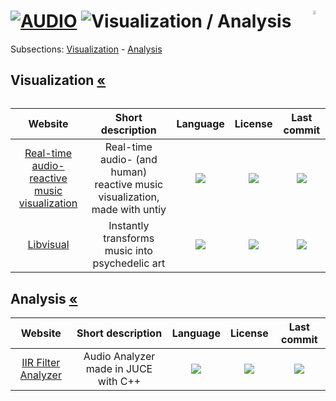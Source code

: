 # [![AUDIO](https://flat.badgen.net/badge/HyMPS/AUDIO/green?scale=1.8)](https://github.com/forart/HyMPS#-1 "AUDIO resources") ![Visualization / Analysis](https://flat.badgen.net/badge/HyMPS/Visualization-Analysis/blue?scale=1.8&label=) <img align="right" alt="stable" src="https://user-images.githubusercontent.com/171307/210726270-adc28ba9-dada-42cf-b53e-b01d03e3dca7.png" width="4%" />
Subsections: [Visualization](#visualization-) - [Analysis](#analysis-)

## Visualization [«](visuanalysis.md#--)
|Website|Short description|Language|License|Last commit|
|:-:|:-:|:-:|:-:|:-:|
|[Real-time audio-reactive music visualization](https://github.com/brogli/realtime-audioreactive-music-visualization#readme)|Real-time audio- (and human) reactive music visualization, made with untiy|[![](https://img.shields.io/github/languages/top/brogli/realtime-audioreactive-music-visualization?color=pink&style=flat-square)](https://github.com/brogli/realtime-audioreactive-music-visualization/graphs/contributors)|[![](https://flat.badgen.net/github/license/brogli/realtime-audioreactive-music-visualization?label=)](https://github.com/brogli/realtime-audioreactive-music-visualization/blob/master/LICENSE)|[![](https://flat.badgen.net/github/last-commit/brogli/realtime-audioreactive-music-visualization?label=)](https://github.com/brogli/realtime-audioreactive-music-visualization/graphs/code-frequency)|
|[Libvisual](http://libvisual.org/)|Instantly transforms music into psychedelic art|[![](https://img.shields.io/github/languages/top/Libvisual/libvisual?color=pink&style=flat-square)](https://github.com/Libvisual/libvisual/graphs/contributors)|[![](https://flat.badgen.net/github/license/Libvisual/libvisual?label=)](https://github.com/Libvisual/libvisual/blob/master/LICENSE)|[![](https://flat.badgen.net/github/last-commit/Libvisual/libvisual?label=)](https://github.com/Libvisual/libvisual/graphs/code-frequency)|

## Analysis [«](visuanalysis.md#--)
|Website|Short description|Language|License|Last commit|
|:-:|:-:|:-:|:-:|:-:|
|[IIR Filter Analyzer](https://github.com/JREWeav/FilterVisualization#readme)|Audio Analyzer made in JUCE with C++|[![](https://img.shields.io/github/languages/top/JREWeav/FilterVisualization?color=pink&style=flat-square)](https://github.com/JREWeav/FilterVisualization/graphs/contributors)|[![](https://flat.badgen.net/github/license/JREWeav/FilterVisualization?label=)](https://github.com/JREWeav/FilterVisualization/blob/master/LICENSE)|[![](https://flat.badgen.net/github/last-commit/JREWeav/FilterVisualization?label=)](https://github.com/JREWeav/FilterVisualization/graphs/code-frequency)|
